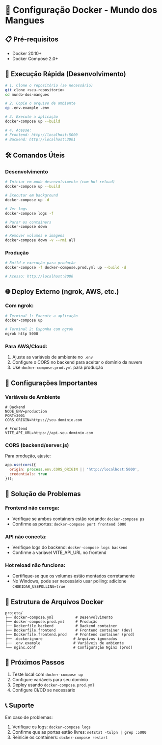 # 🐳 Configuração Docker - Mundo dos Mangues

## 📋 Pré-requisitos

- Docker 20.10+
- Docker Compose 2.0+

## 🚀 Execução Rápida (Desenvolvimento)

```bash
# 1. Clone o repositório (se necessário)
git clone <seu-repositorio>
cd mundo-dos-mangues

# 2. Copie o arquivo de ambiente
cp .env.example .env

# 3. Execute a aplicação
docker-compose up --build

# 4. Acesse:
# Frontend: http://localhost:5000
# Backend: http://localhost:3001
```

## 🛠️ Comandos Úteis

### Desenvolvimento
```bash
# Iniciar em modo desenvolvimento (com hot reload)
docker-compose up --build

# Executar em background
docker-compose up -d

# Ver logs
docker-compose logs -f

# Parar os containers
docker-compose down

# Remover volumes e imagens
docker-compose down -v --rmi all
```

### Produção
```bash
# Build e execução para produção
docker-compose -f docker-compose.prod.yml up --build -d

# Acesso: http://localhost:8080
```

## 🌐 Deploy Externo (ngrok, AWS, etc.)

### Com ngrok:
```bash
# Terminal 1: Execute a aplicação
docker-compose up

# Terminal 2: Exponha com ngrok
ngrok http 5000
```

### Para AWS/Cloud:
1. Ajuste as variáveis de ambiente no `.env`
2. Configure o CORS no backend para aceitar o domínio da nuvem
3. Use `docker-compose.prod.yml` para produção

## 🔧 Configurações Importantes

### Variáveis de Ambiente
```env
# Backend
NODE_ENV=production
PORT=3001
CORS_ORIGIN=https://seu-dominio.com

# Frontend
VITE_API_URL=https://api.seu-dominio.com
```

### CORS (backend/server.js)
Para produção, ajuste:
```javascript
app.use(cors({
  origin: process.env.CORS_ORIGIN || 'http://localhost:5000',
  credentials: true
}));
```

## 🐛 Solução de Problemas

### Frontend não carrega:
- Verifique se ambos containers estão rodando: `docker-compose ps`
- Confirme as portas: `docker-compose port frontend 5000`

### API não conecta:
- Verifique logs do backend: `docker-compose logs backend`
- Confirme a variável VITE_API_URL no frontend

### Hot reload não funciona:
- Certifique-se que os volumes estão montados corretamente
- No Windows, pode ser necessário usar polling: adicione `CHOKIDAR_USEPOLLING=true`

## 📁 Estrutura de Arquivos Docker

```
projeto/
├── docker-compose.yml          # Desenvolvimento
├── docker-compose.prod.yml     # Produção
├── Dockerfile.backend          # Backend container
├── Dockerfile.frontend         # Frontend container (dev)
├── Dockerfile.frontend.prod    # Frontend container (prod)
├── .dockerignore              # Arquivos ignorados
├── .env.example               # Variáveis de ambiente
└── nginx.conf                 # Configuração Nginx (prod)
```

## 🎯 Próximos Passos

1. Teste local com `docker-compose up`
2. Configure variáveis para seu domínio
3. Deploy usando `docker-compose.prod.yml`
4. Configure CI/CD se necessário

## 📞 Suporte

Em caso de problemas:
1. Verifique os logs: `docker-compose logs`
2. Confirme que as portas estão livres: `netstat -tulpn | grep :5000`
3. Reinicie os containers: `docker-compose restart`